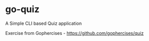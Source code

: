 # go-quiz

A Simple CLI based Quiz application

Exercise from Gophercises - https://github.com/gophercises/quiz
